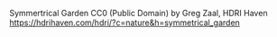 Symmertrical Garden
CC0 (Public Domain) by Greg Zaal, HDRI Haven
https://hdrihaven.com/hdri/?c=nature&h=symmetrical_garden
